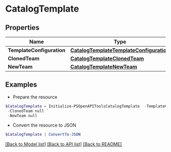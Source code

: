 # CatalogTemplate
## Properties

Name | Type | Description | Notes
------------ | ------------- | ------------- | -------------
**TemplateConfiguration** | [**CatalogTemplateTemplateConfiguration**](CatalogTemplateTemplateConfiguration.md) |  | [optional] 
**ClonedTeam** | [**CatalogTemplateClonedTeam**](CatalogTemplateClonedTeam.md) |  | [optional] 
**NewTeam** | [**CatalogTemplateNewTeam**](CatalogTemplateNewTeam.md) |  | [optional] 

## Examples

- Prepare the resource
```powershell
$CatalogTemplate = Initialize-PSOpenAPIToolsCatalogTemplate  -TemplateConfiguration null `
 -ClonedTeam null `
 -NewTeam null
```

- Convert the resource to JSON
```powershell
$CatalogTemplate | ConvertTo-JSON
```

[[Back to Model list]](../README.md#documentation-for-models) [[Back to API list]](../README.md#documentation-for-api-endpoints) [[Back to README]](../README.md)

